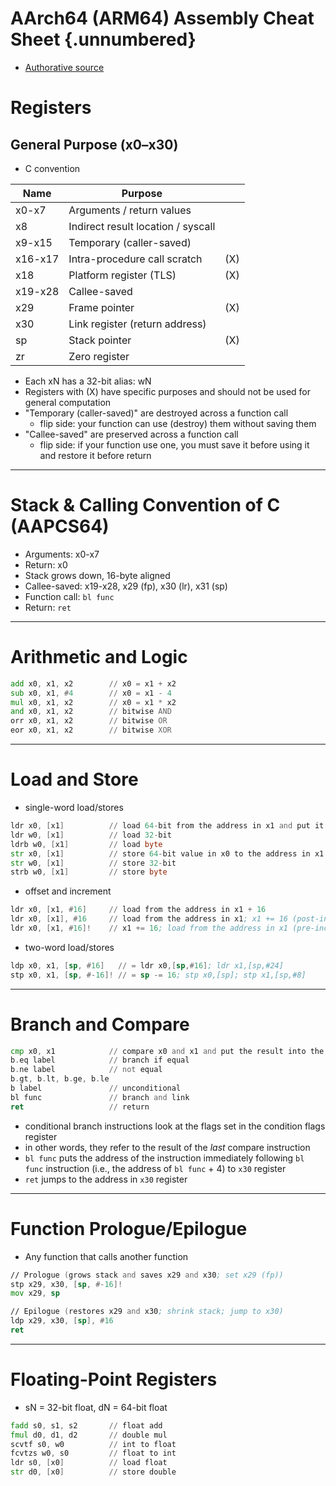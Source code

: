 <link rel="stylesheet" href="../scripts/style.css">

# AArch64 (ARM64) Assembly Cheat Sheet {.unnumbered}

* [Authorative source](https://developer.arm.com/documentation/ddi0602/2025-03/?lang=en)

# Registers

## General Purpose (x0–x30)

* C convention

| Name     | Purpose                            |   |
|----------|------------------------------------|---|
| x0-x7    | Arguments / return values          |   |
| x8       | Indirect result location / syscall |   |
| x9-x15   | Temporary (caller-saved)           |   |
| x16-x17  | Intra-procedure call scratch       |(X)|
| x18      | Platform register (TLS)            |(X)|
| x19-x28  | Callee-saved                       |   |
| x29      | Frame pointer                      |(X)|
| x30      | Link register (return address)     |   |
| sp       | Stack pointer                      |(X)|
| zr       | Zero register                      |   |

* Each xN has a 32-bit alias: wN
* Registers with (X) have specific purposes and should not be used for general computation
* "Temporary (caller-saved)" are destroyed across a function call
  * flip side: your function can use (destroy) them without saving them
* "Callee-saved" are preserved across a function call 
  * flip side: if your function use one, you must save it before using it and restore it before return

---

# Stack & Calling Convention of C (AAPCS64)

- Arguments: x0-x7
- Return: x0
- Stack grows down, 16-byte aligned
- Callee-saved: x19-x28, x29 (fp), x30 (lr), x31 (sp)
- Function call: `bl func`
- Return: `ret`

---

# Arithmetic and Logic

```asm
add x0, x1, x2        // x0 = x1 + x2
sub x0, x1, #4        // x0 = x1 - 4
mul x0, x1, x2        // x0 = x1 * x2
and x0, x1, x2        // bitwise AND
orr x0, x1, x2        // bitwise OR
eor x0, x1, x2        // bitwise XOR
```

---

# Load and Store

* single-word load/stores

```asm
ldr x0, [x1]          // load 64-bit from the address in x1 and put it to x0
ldr w0, [x1]          // load 32-bit
ldrb w0, [x1]         // load byte
str x0, [x1]          // store 64-bit value in x0 to the address in x1
str w0, [x1]          // store 32-bit
strb w0, [x1]         // store byte
```

* offset and increment
```asm
ldr x0, [x1, #16]     // load from the address in x1 + 16
ldr x0, [x1], #16     // load from the address in x1; x1 += 16 (post-increment)
ldr x0, [x1, #16]!    // x1 += 16; load from the address in x1 (pre-increment)
```

* two-word load/stores

```asm
ldp x0, x1, [sp, #16]   // = ldr x0,[sp,#16]; ldr x1,[sp,#24]
stp x0, x1, [sp, #-16]! // = sp -= 16; stp x0,[sp]; stp x1,[sp,#8]
```

---

# Branch and Compare

```asm
cmp x0, x1            // compare x0 and x1 and put the result into the condition flags register
b.eq label            // branch if equal
b.ne label            // not equal
b.gt, b.lt, b.ge, b.le
b label               // unconditional
bl func               // branch and link
ret                   // return
```

* conditional branch instructions look at the flags set in the condition flags register
* in other words, they refer to the result of the _last_ compare instruction
* `bl func` puts the address of the instruction immediately following `bl func` instruction (i.e., the address of `bl func` + 4) to `x30` register
* `ret` jumps to the address in `x30` register

---

# Function Prologue/Epilogue

* Any function that calls another function 

```asm
// Prologue (grows stack and saves x29 and x30; set x29 (fp))
stp x29, x30, [sp, #-16]! 
mov x29, sp

// Epilogue (restores x29 and x30; shrink stack; jump to x30)
ldp x29, x30, [sp], #16 
ret
```

---

# Floating-Point Registers

- sN = 32-bit float, dN = 64-bit float

```asm
fadd s0, s1, s2       // float add
fmul d0, d1, d2       // double mul
scvtf s0, w0          // int to float
fcvtzs w0, s0         // float to int
ldr s0, [x0]          // load float
str d0, [x0]          // store double
```

